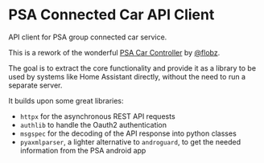 # PSA Connected Car API Client

API client for PSA group connected car service.

This is a rework of the wonderful [PSA Car Controller](https://github.com/flobz/psa_car_controller) by [@flobz](https://github.com/flobz).

The goal is to extract the core functionality and provide it as a library to be used by systems like Home Assistant directly, without the need to run a separate server.

It builds upon some great libraries:

- `httpx` for the asynchronous REST API requests
- `authlib` to handle the Oauth2 authentication
- `msgspec` for the decoding of the API response into python classes
- `pyaxmlparser`, a lighter alternative to `androguard`, to get the needed information from the PSA android app
